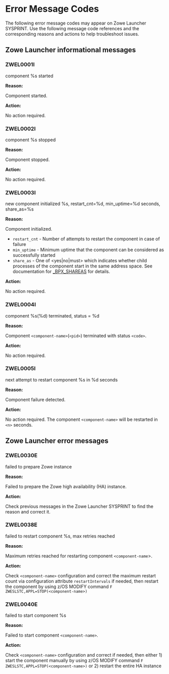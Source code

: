 # Error Message Codes

The following error message codes may appear on Zowe Launcher SYSPRINT. Use the following message code references and the corresponding reasons and actions to help troubleshoot issues.

## Zowe Launcher informational messages

### ZWEL0001I

  component %s started

  **Reason:**

  Component <component-name> started.

  **Action:**

  No action required.

### ZWEL0002I

  component %s stopped

  **Reason:**

  Component <component-name> stopped.

  **Action:**

  No action required.

### ZWEL0003I

  new component initialized %s, restart_cnt=%d, min_uptime=%d seconds, share_as=%s

  **Reason:**

  Component <component-name> initialized.
  - `restart_cnt` - Number of attempts to restart the component in case of failure
  - `min_uptime` - Minimum uptime that the component can be considered as successfully started
  - `share_as` - One of <yes|no|must> which indicates whether child processes of the component start in the same address space. See documentation for [_BPX_SHAREAS](https://www.ibm.com/docs/en/zos/2.4.0?topic=shell-setting-bpx-shareas-bpx-spawn-script) for details.

  **Action:**

  No action required.

### ZWEL0004I

  component %s\(%d\) terminated, status = %d

  **Reason:**

  Component `<component-name>`(`<pid>`) terminated with status `<code>`.

  **Action:**

  No action required.

### ZWEL0005I

  next attempt to restart component %s in %d seconds

  **Reason:**

  Component failure detected.

  **Action:**

  No action required. The component `<component-name>` will be restarted in `<n>` seconds.

## Zowe Launcher error messages

### ZWEL0030E

  failed to prepare Zowe instance

  **Reason:**

  Failed to prepare the Zowe high availability (HA) instance.

  **Action:**

  Check previous messages in the Zowe Launcher SYSPRINT to find the reason and correct it.

### ZWEL0038E

  failed to restart component %s, max retries reached

  **Reason:**

  Maximum retries reached for restarting component `<component-name`>.

  **Action:**

  Check `<component-name>` configuration and correct the maximum restart count via configuration attribute `restartIntervals` if needed, then restart the component by using z/OS MODIFY command `F ZWESLSTC,APPL=STOP(<component-name>)`

### ZWEL0040E

  failed to start component %s

  **Reason:**

  Failed to start component `<component-name>`.

  **Action:**

  Check `<component-name>` configuration and correct if needed, then either 1) start the component manually by using z/OS MODIFY command `F ZWESLSTC,APPL=STOP(<component-name>)` or 2) restart the entire HA instance

